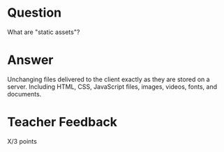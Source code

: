 # Question

What are "static assets"?

# Answer

Unchanging files delivered to the client exactly as they are stored on a server. Including HTML, CSS, JavaScript files, images, videos, fonts, and documents.

# Teacher Feedback

X/3 points
